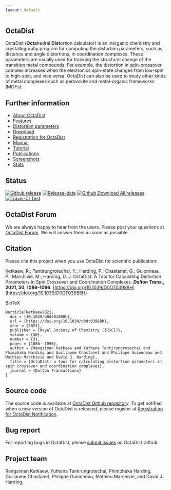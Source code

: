 ```yaml
---
layout: default
---
```


## OctaDist

OctaDist (**Octa**hedral **Dist**ortion calculator) 
is an inorganic chemistry and crystallography program for computing the distortion parameters, 
such as distance and angle distortions, in coordination complexes. 
These parameters are usually used for tracking the structural change of the transition metal compounds.
For example, the distortion in spin-crossover complex increases when the electronics spin-state changes 
from low-spin to high-spin, and vice versa. OctaDist can also be used to study other kinds of metal complexes 
such as perovskite and metal-organic frameworks (MOFs).

## Further information

- [About OctaDist](./about.md)
- [Features](./features.md)
- [Distortion parameters](./distortion-parameters.md)
- [Download][download-octadist]
- [Registration for OctaDist][regis-link]
- [Manual](./manual.md)
- [Tutorial](./tutorial.md)
- [Publications](./publications.md)
- [Screenshots](./screenshots.md)
- [Stats](./stats.md)

[download-octadist]: https://octadist.readthedocs.io/en/latest/download.html
[regis-link]: https://cutt.ly/regis-octadist

## Status

[![Github release][latest-badge]][latest-link]
[![Release-date][rel-date]][latest-link]
[![Github Download All releases][Download-badge]][Download-link]
[![Travis-CI Test][Travis-badge]][Travis-link]

[latest-badge]: https://img.shields.io/github/release/OctaDist/octadist.svg
[latest-link]: https://github.com/OctaDist/OctaDist/releases/latest
[rel-date]: https://img.shields.io/github/release-date/octadist/octadist.svg
[Download-badge]: https://img.shields.io/github/downloads/OctaDist/octadist/total.svg
[Download-link]: https://github.com/OctaDist/OctaDist/releases
[Travis-badge]: https://app.travis-ci.com/OctaDist/OctaDist.svg?branch=master
[Travis-link]: https://app.travis-ci.com/github/OctaDist/OctaDist

## OctaDist Forum

We are always happy to hear from the users. Please post your questions at [OctaDist Forum](https://groups.google.com/g/octadist-forum). We will answer them as soon as possible.

## Citation

Please cite this project when you use OctaDist for scientific publication:

Ketkaew, R.; Tantirungrotechai, Y.; Harding, P.; Chastanet, G.; Guionneau, P.; Marchivie, M.; Harding, D. J. 
OctaDist: A Tool for Calculating Distortion Parameters in Spin Crossover and Coordination Complexes. 
**_Dalton Trans._, 2021, 50, 1086-1096.** [https://doi.org/10.1039/D0DT03988H](https://doi.org/10.1039/D0DT03988H)

BibTeX

```
@article{Ketkaew2021,
  doi = {10.1039/d0dt03988h},
  url = {https://doi.org/10.1039/d0dt03988h},
  year = {2021},
  publisher = {Royal Society of Chemistry ({RSC})},
  volume = {50},
  number = {3},
  pages = {1086--1096},
  author = {Rangsiman Ketkaew and Yuthana Tantirungrotechai and Phimphaka Harding and Guillaume Chastanet and Philippe Guionneau and Mathieu Marchivie and David J. Harding},
  title = {OctaDist: a tool for calculating distortion parameters in spin crossover and coordination complexes},
  journal = {Dalton Transactions}
}
```

## Source code

The source code is available at [OctaDist Github repository][octadist-github].
To get notified when a new version of OctaDist is released, please register at [Registration for OctaDist Notification](https://cutt.ly/regis-octadist).

[octadist-github]: https://github.com/OctaDist/OctaDist

## Bug report

For reporting bugs in OctaDist, please [submit issues][submit-issues-link] on OctaDist Github.

[submit-issues-link]: https://github.com/OctaDist/OctaDist/issues

## Project team

Rangsiman Ketkaew, Yuthana Tantirungrotechai, Phimphaka Harding, Guillaume Chastanet, Philippe Guionneau, Mathieu Marchivie, and David J. Harding,
